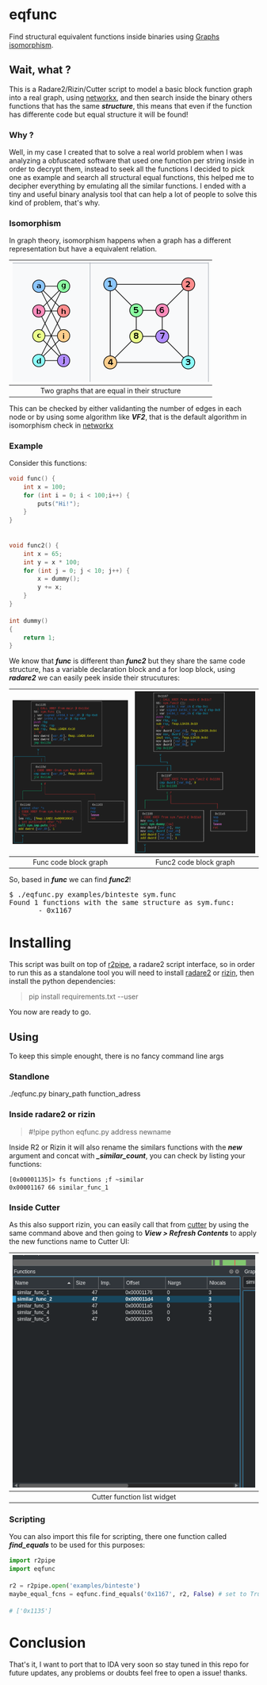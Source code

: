 # eqfunc

Find structural equivalent functions inside binaries using [Graphs isomorphism](https://en.wikipedia.org/wiki/Graph_isomorphism).

## Wait, what ?

This is a Radare2/Rizin/Cutter script to model a basic block function graph into a real graph, using [networkx](https://networkx.org/documentation/stable/reference/algorithms/isomorphism.html), and then search inside the binary others functions that has the same ***structure***, this means that even if the function has differente code but equal structure it will be found!

### Why ?

Well, in my case I created that to solve a real world problem when I was analyzing a obfuscated software that used one function per string inside in order to decrypt them, instead to seek all the functions I decided to pick one as example and search all structural equal functions, this helped me to decipher everything by emulating all the similar functions. I ended with a tiny and useful binary analysis tool that can help a lot of people to solve this kind of problem, that's why.

### Isomorphism

In graph theory, isomorphism happens when a graph has a different representation but have a equivalent relation. 

|![](assets/isograph.png)|
|:--:|
|Two graphs that are equal in their structure|

This can be checked by either validanting the number of edges in each node or by using some algorithm like ***VF2***, that is the default algorithm in isomorphism check in [networkx](https://networkx.org/documentation/stable/reference/algorithms/isomorphism.html)

### Example

Consider this functions:

```c
void func() {
	int x = 100;
	for (int i = 0; i < 100;i++) {
		puts("Hi!");
	}
}


void func2() {
	int x = 65;
	int y = x * 100;
	for (int j = 0; j < 10; j++) {
		x = dummy();	
		y += x;
	}
}

int dummy() 
{
	return 1;
}
```

We know that ***func*** is different than ***func2*** but they share the same code structure, has a variable declaration block and a for loop block, using ***radare2*** we can easily peek inside their strucutures:

|![](assets/func1_graph.png)|![](assets/func2_graph.png)|
|:--:|:--:|
|Func code block graph|Func2 code block graph|

So, based in ***func*** we can find ***func2***!

<pre>
$ ./eqfunc.py examples/binteste sym.func                                              
Found 1 functions with the same structure as sym.func: 
       - 0x1167
</pre>


# Installing

This script was built on top of [r2pipe](https://github.com/radareorg/radare2-r2pipe), a radare2 script interface, so in order to run this as a standalone tool you will need to install [radare2](https://github.com/radareorg/radare2) or [rizin](https://github.com/rizinorg/rizin), then install the python dependencies:

> pip install requirements.txt --user

You now are ready to go.

## Using

To keep this simple enought, there is no fancy command line args 

### Standlone
./eqfunc.py binary_path function_adress

### Inside radare2 or rizin

>#!pipe python eqfunc.py address newname

Inside R2 or Rizin it will also rename the similars functions with the ***new*** argument and concat with ***_similar_count***, you can check by listing your functions:

```
[0x00001135]> fs functions ;f ~similar
0x00001167 66 similar_func_1
```

### Inside Cutter

As this also support rizin, you can easily call that from [cutter](https://cutter.re) by using the same command above and then going to ***View > Refresh Contents*** to apply the new functions name to Cutter UI:

|![](assets/cutter_funcs.png)|
|:--:|
|Cutter function list widget|



### Scripting

You can also import this file for scripting, there one function called ***find_equals*** to be used for this purposes:


```python
import r2pipe
import eqfunc

r2 = r2pipe.open('examples/binteste')
maybe_equal_fcns = eqfunc.find_equals('0x1167', r2, False) # set to True if you are using rzpipe

# ['0x1135']
```




# Conclusion


That's it, I want to port that to IDA very soon so stay tuned in this repo for future updates, any problems or doubts feel free to open a issue! thanks.






